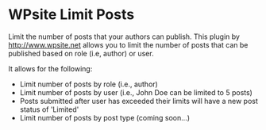 # WPsite Limit Posts

Limit the number of posts that your authors can publish. This plugin by http://www.wpsite.net allows you to limit the number of posts that can be published based on role (i.e, author) or user.

It allows for the following:

* Limit number of posts by role (i.e., author)
* Limit number of posts by user (i.e., John Doe can be limited to 5 posts)
* Posts submitted after user has exceeded their limits will have a new post status of 'Limited'
* Limit number of posts by post type (coming soon...)
